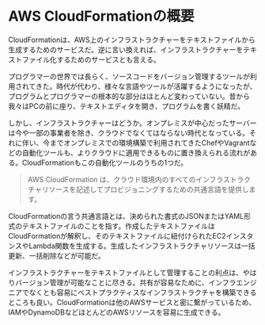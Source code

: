 # AWS CloudFormationの概要

CloudFormationは、AWS上のインフラストラクチャーをテキストファイルから生成するためのサービスだ。逆に言い換えれば、インフラストラクチャーをテキストファイル化するためのサービスとも言える。

プログラマーの世界では長らく、ソースコードをバージョン管理するツールが利用されてきた。時代が代わり、様々な言語やツールが活躍するようになったが、プログラムとプログラマーの根本的な部分はほとんど変わっていない。昔から我々はPCの前に座り、テキストエディタを開き、プログラムを書く妖精だ。

しかし、インフラストラクチャーはどうか。オンプレミスが中心だったサーバーは今や一部の事業者を除き、クラウドでなくてはならない時代となっている。それに伴い、今までオンプレミスでの環境構築で利用されてきたChefやVagrantなどの自動化ツールも、よりクラウドに適用できるものに置き換えられる流れがある。CloudFormationもこの自動化ツールのうちの1つだ。

> AWS CloudFormation は、クラウド環境内のすべてのインフラストラクチャリソースを記述してプロビジョニングするための共通言語を提供します。

CloudFormationの言う共通言語とは、決められた書式のJSONまたはYAML形式のテキストファイルのことを指す。作成したテキストファイルはCloudFormationが解釈し、そのテキストファイルに紐付けられたEC2インスタンスやLambda関数を生成する。生成したインフラストラクチャリソースは一括更新、一括削除などが可能だ。

インフラストラクチャーをテキストファイルとして管理することの利点は、やはりバージョン管理が可能なことに尽きる。共有が容易なために、インフラエンジニアでなくとも容易にベストプラクティスなインフラストラクチャを構築できるところも良い。CloudFormationは他のAWSサービスと密に繋がっているため、IAMやDynamoDBなどほとんどのAWSリソースを容易に生成できる。
